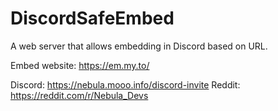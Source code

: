 # DiscordSafeEmbed
A web server that allows embedding in Discord based on URL.

Embed website: https://em.my.to/

Discord: https://nebula.mooo.info/discord-invite
Reddit: https://reddit.com/r/Nebula_Devs
